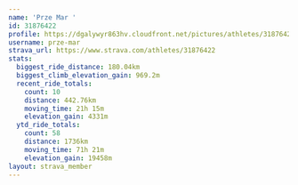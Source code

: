 ```yaml
---
name: 'Prze Mar '
id: 31876422
profile: https://dgalywyr863hv.cloudfront.net/pictures/athletes/31876422/22548952/4/large.jpg
username: prze-mar
strava_url: https://www.strava.com/athletes/31876422
stats:
  biggest_ride_distance: 180.04km
  biggest_climb_elevation_gain: 969.2m
  recent_ride_totals:
    count: 10
    distance: 442.76km
    moving_time: 21h 15m
    elevation_gain: 4331m
  ytd_ride_totals:
    count: 58
    distance: 1736km
    moving_time: 71h 21m
    elevation_gain: 19458m
layout: strava_member
--- 
```


